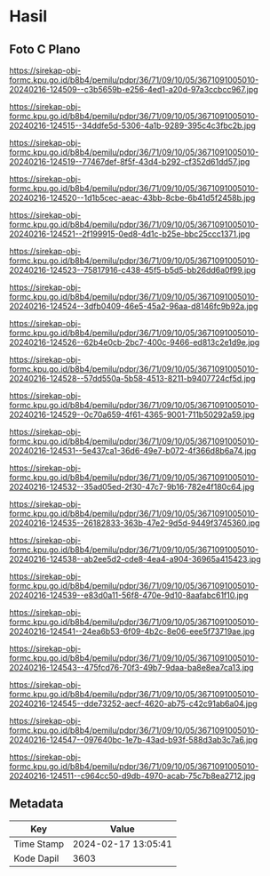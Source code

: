 # Hasil

## Foto C Plano

https://sirekap-obj-formc.kpu.go.id/b8b4/pemilu/pdpr/36/71/09/10/05/3671091005010-20240216-124509--c3b5659b-e256-4ed1-a20d-97a3ccbcc967.jpg

https://sirekap-obj-formc.kpu.go.id/b8b4/pemilu/pdpr/36/71/09/10/05/3671091005010-20240216-124515--34ddfe5d-5306-4a1b-9289-395c4c3fbc2b.jpg

https://sirekap-obj-formc.kpu.go.id/b8b4/pemilu/pdpr/36/71/09/10/05/3671091005010-20240216-124519--77467def-8f5f-43d4-b292-cf352d61dd57.jpg

https://sirekap-obj-formc.kpu.go.id/b8b4/pemilu/pdpr/36/71/09/10/05/3671091005010-20240216-124520--1d1b5cec-aeac-43bb-8cbe-6b41d5f2458b.jpg

https://sirekap-obj-formc.kpu.go.id/b8b4/pemilu/pdpr/36/71/09/10/05/3671091005010-20240216-124521--2f199915-0ed8-4d1c-b25e-bbc25ccc1371.jpg

https://sirekap-obj-formc.kpu.go.id/b8b4/pemilu/pdpr/36/71/09/10/05/3671091005010-20240216-124523--75817916-c438-45f5-b5d5-bb26dd6a0f99.jpg

https://sirekap-obj-formc.kpu.go.id/b8b4/pemilu/pdpr/36/71/09/10/05/3671091005010-20240216-124524--3dfb0409-46e5-45a2-96aa-d8146fc9b92a.jpg

https://sirekap-obj-formc.kpu.go.id/b8b4/pemilu/pdpr/36/71/09/10/05/3671091005010-20240216-124526--62b4e0cb-2bc7-400c-9466-ed813c2e1d9e.jpg

https://sirekap-obj-formc.kpu.go.id/b8b4/pemilu/pdpr/36/71/09/10/05/3671091005010-20240216-124528--57dd550a-5b58-4513-8211-b9407724cf5d.jpg

https://sirekap-obj-formc.kpu.go.id/b8b4/pemilu/pdpr/36/71/09/10/05/3671091005010-20240216-124529--0c70a659-4f61-4365-9001-711b50292a59.jpg

https://sirekap-obj-formc.kpu.go.id/b8b4/pemilu/pdpr/36/71/09/10/05/3671091005010-20240216-124531--5e437ca1-36d6-49e7-b072-4f366d8b6a74.jpg

https://sirekap-obj-formc.kpu.go.id/b8b4/pemilu/pdpr/36/71/09/10/05/3671091005010-20240216-124532--35ad05ed-2f30-47c7-9b16-782e4f180c64.jpg

https://sirekap-obj-formc.kpu.go.id/b8b4/pemilu/pdpr/36/71/09/10/05/3671091005010-20240216-124535--26182833-363b-47e2-9d5d-9449f3745360.jpg

https://sirekap-obj-formc.kpu.go.id/b8b4/pemilu/pdpr/36/71/09/10/05/3671091005010-20240216-124538--ab2ee5d2-cde8-4ea4-a904-36965a415423.jpg

https://sirekap-obj-formc.kpu.go.id/b8b4/pemilu/pdpr/36/71/09/10/05/3671091005010-20240216-124539--e83d0a11-56f8-470e-9d10-8aafabc61f10.jpg

https://sirekap-obj-formc.kpu.go.id/b8b4/pemilu/pdpr/36/71/09/10/05/3671091005010-20240216-124541--24ea6b53-6f09-4b2c-8e06-eee5f73719ae.jpg

https://sirekap-obj-formc.kpu.go.id/b8b4/pemilu/pdpr/36/71/09/10/05/3671091005010-20240216-124543--475fcd76-70f3-49b7-9daa-ba8e8ea7ca13.jpg

https://sirekap-obj-formc.kpu.go.id/b8b4/pemilu/pdpr/36/71/09/10/05/3671091005010-20240216-124545--dde73252-aecf-4620-ab75-c42c91ab6a04.jpg

https://sirekap-obj-formc.kpu.go.id/b8b4/pemilu/pdpr/36/71/09/10/05/3671091005010-20240216-124547--097640bc-1e7b-43ad-b93f-588d3ab3c7a6.jpg

https://sirekap-obj-formc.kpu.go.id/b8b4/pemilu/pdpr/36/71/09/10/05/3671091005010-20240216-124511--c964cc50-d9db-4970-acab-75c7b8ea2712.jpg


## Metadata

| Key        | Value               |
| ---------- | ------------------- |
| Time Stamp | 2024-02-17 13:05:41 |
| Kode Dapil | 3603                |



